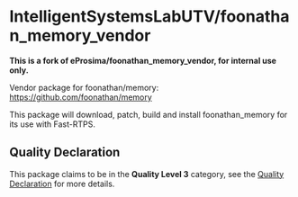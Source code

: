 # IntelligentSystemsLabUTV/foonathan_memory_vendor

**This is a fork of eProsima/foonathan_memory_vendor, for internal use only.**

Vendor package for foonathan/memory: https://github.com/foonathan/memory

This package will download, patch, build and install foonathan_memory for its use with Fast-RTPS.

## Quality Declaration

This package claims to be in the **Quality Level 3** category, see the [Quality Declaration](QUALITY_DECLARATION.md) for more details.
